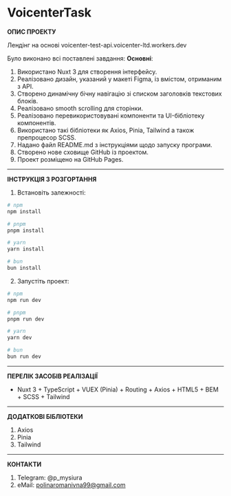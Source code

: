 # VoicenterTask

__ОПИС ПРОЕКТУ__

Лендінг на основі voicenter-test-api.voicenter-ltd.workers.dev

Було виконано всі поставлені завдання:
__Основні__:
1.  Використано Nuxt 3 для створення інтерфейсу.
2.  Реалізовано дизайн, указаний у макеті Figma, із вмістом, отриманим з API.
3.  Створено динамічну бічну навігацію зі списком заголовків текстових блоків.
4.  Реалізовано smooth scrolling для сторінки.
5.  Реалізовано перевикористовувані компоненти та UI-бібліотеку компонентів.
6.  Використано такі бібліотеки як Axios, Pinia, Tailwind а також препроцесор SCSS.
7.	Надано файл README.md з інструкціями щодо запуску програми.
8.	Створено нове сховище GitHub із проектом.
9.	Проект розміщено на GitHub Pages.


<hr>

__ІНСТРУКЦІЯ З РОЗГОРТАННЯ__

1.	Встановіть залежності: 
```bash
# npm
npm install

# pnpm
pnpm install

# yarn
yarn install

# bun
bun install
```
2.	Запустіть проект:
```bash
# npm
npm run dev

# pnpm
pnpm run dev

# yarn
yarn dev

# bun
bun run dev
```

<hr>

__ПЕРЕЛІК ЗАСОБІВ РЕАЛІЗАЦІЇ__

* Nuxt 3 + TypeScript + VUEX (Pinia) + Routing + Axios + HTML5 + BEM + SCSS + Tailwind

<hr>

__ДОДАТКОВІ БІБЛІОТЕКИ__

1.	Axios
2.  Pinia
3.	Tailwind

<hr>

__КОНТАКТИ__

1. Telegram: @p_mysiura
2. eMail: polinaromanivna99@gmail.com
